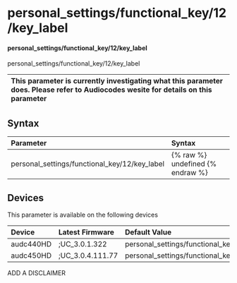 ﻿---
description: personal_settings/functional_key/12/key_label
search: false
---

# personal_settings/functional_key/12/key_label

#### personal_settings/functional_key/12/key_label

personal_settings/functional_key/12/key_label


| This parameter is currently investigating what this parameter does. Please refer to Audiocodes wesite for details on this parameter | 
| :--- |

## Syntax
| Parameter | Syntax |
| :--- | :--- |
|personal_settings/functional_key/12/key_label | {% raw %} undefined {% endraw %}|

## Devices
This parameter is available on the following devices

| Device | Latest Firmware | Default Value |
|:---|:---|:---|
| audc440HD | ;UC_3.0.1.322 | personal_settings/functional_key/12/key_label= 
| audc450HD | ;UC_3.0.4.111.77 | personal_settings/functional_key/12/key_label= 

ADD A DISCLAIMER
